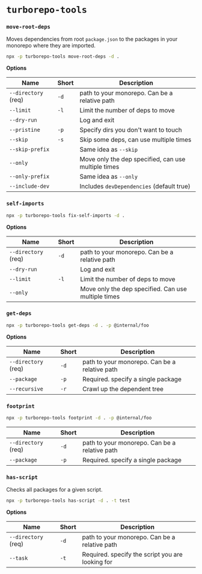 # `turborepo-tools`

### `move-root-deps`

Moves dependencies from root `package.json` to the packages
in your monorepo where they are imported.

```bash
npx -p turborepo-tools move-root-deps -d .
```

**Options**

| Name                | Short | Description                                         |
| ------------------- | ----- | --------------------------------------------------- |
| `--directory` (req) | `-d`  | path to your monorepo. Can be a relative path       |
| `--limit`           | `-l`  | Limit the number of deps to move                    |
| `--dry-run`         |       | Log and exit                                        |
| `--pristine`        | `-p`  | Specify dirs you don't want to touch                |
| `--skip`            | `-s`  | Skip some deps, can use multiple times              |
| `--skip-prefix`     |       | Same idea as `--skip`                               |
| `--only`            |       | Move only the dep specified, can use multiple times |
| `--only-prefix`     |       | Same idea as `--only`                               |
| `--include-dev`     |       | Includes `devDependencies` (default true)           |

### `self-imports`

```bash
npx -p turborepo-tools fix-self-imports -d .
```

**Options**

| Name                | Short | Description                                         |
| ------------------- | ----- | --------------------------------------------------- |
| `--directory` (req) | `-d`  | path to your monorepo. Can be a relative path       |
| `--dry-run`         |       | Log and exit                                        |
| `--limit`           | `-l`  | Limit the number of deps to move                    |
| `--only`            |       | Move only the dep specified. Can use multiple times |

### `get-deps`

```bash
npx -p turborepo-tools get-deps -d . -p @internal/foo
```

**Options**

| Name                | Short | Description                                   |
| ------------------- | ----- | --------------------------------------------- |
| `--directory` (req) | `-d`  | path to your monorepo. Can be a relative path |
| `--package`         | `-p`  | Required. specify a single package            |
| `--recursive`       | `-r`  | Crawl up the dependent tree                   |

### `footprint`

```bash
npx -p turborepo-tools footprint -d . -p @internal/foo
```

| Name                | Short | Description                                   |
| ------------------- | ----- | --------------------------------------------- |
| `--directory` (req) | `-d`  | path to your monorepo. Can be a relative path |
| `--package`         | `-p`  | Required. specify a single package            |

### `has-script`

Checks all packages for a given script.

```bash
npx -p turborepo-tools has-script -d . -t test
```

**Options**

| Name                | Short | Description                                      |
| ------------------- | ----- | ------------------------------------------------ |
| `--directory` (req) | `-d`  | path to your monorepo. Can be a relative path    |
| `--task`            | `-t`  | Required. specify the script you are looking for |
